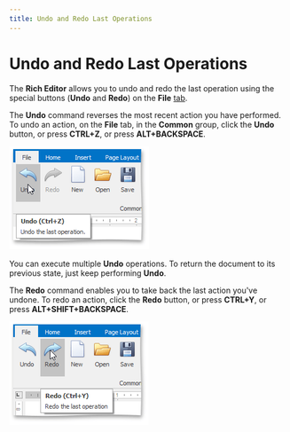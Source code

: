 ```yaml
---
title: Undo and Redo Last Operations
---
```

# Undo and Redo Last Operations
The **Rich Editor** allows you to undo and redo the last operation using the special buttons (**Undo** and **Redo**) on the **File** [tab](../text-editor-ui/ribbon-interface.md).

The **Undo** command reverses the most recent action you have performed. To undo an action, on the **File** tab, in the **Common** group, click the **Undo** button, or press **CTRL+Z**, or press **ALT+BACKSPACE**.

![RTEUndo](../../../images/img121308.png)

You can execute multiple **Undo** operations. To return the document to its previous state, just keep performing **Undo**.

The **Redo** command enables you to take back the last action you've undone. To redo an action, click the **Redo** button, or press **CTRL+Y**, or press **ALT+SHIFT+BACKSPACE**.

![RTERedo](../../../images/img121309.png)